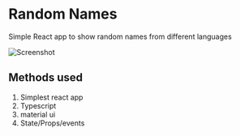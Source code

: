 # Random Names

Simple React app to show random names from different languages

![Screenshot](https://cdn.jsdelivr.net/gh/ayonious/random-names@master/documentation/dashboard.png)

## Methods used

1. Simplest react app
2. Typescript
3. material ui
4. State/Props/events
